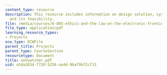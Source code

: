 ```yaml
---
content_type: resource
description: This resource includes information on design solution, system evaluation,
  and its feasibility.
file: /media/courses/6-805-ethics-and-the-law-on-the-electronic-frontier-fall-2005/a5da203df7285256aa4d96af9bf2cf13_netwatcher.pdf
file_type: application/pdf
learning_resource_types:
- Projects
ocw_type: OCWFile
parent_title: Projects
parent_type: CourseSection
resourcetype: Document
title: netwatcher.pdf
uid: a5da203d-f728-5256-aa4d-96af9bf2cf13
---
```

